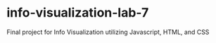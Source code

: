 # info-visualization-lab-7
Final project for Info Visualization utilizing Javascript, HTML, and CSS
